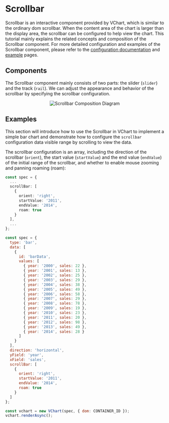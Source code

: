 # Scrollbar

Scrollbar is an interactive component provided by VChart, which is similar to the ordinary dom scrollbar. When the content area of the chart is larger than the display area, the scrollbar can be configured to help view the chart. This tutorial mainly explains the related concepts and composition of the Scrollbar component. For more detailed configuration and examples of the Scrollbar component, please refer to the [configuration documentation](../../option) and [example](../../example) pages.

## Components

The Scrollbar component mainly consists of two parts: the slider (`slider`) and the track (`rail`). We can adjust the appearance and behavior of the scrollbar by specifying the scrollbar configuration.

<div style="text-align: center;">
  <img src="https://lf9-dp-fe-cms-tos.byteorg.com/obj/bit-cloud/0a2e223bdcd7410c08f6a6a18.png" alt="Scrollbar Composition Diagram">
</div>

## Examples

This section will introduce how to use the Scrollbar in VChart to implement a simple bar chart and demonstrate how to configure the `scrollbar` configuration data visible range by scrolling to view the data.

The scrollbar configuration is an array, including the direction of the scrollbar (`orient`), the start value (`startValue`) and the end value (`endValue`) of the initial range of the scrollbar, and whether to enable mouse zooming and panning roaming (roam):

```ts
const spec = {
  ...
  scrollBar: [
    {
      orient: 'right',
      startValue: '2011',
      endValue: '2014',
      roam: true
    }
  ],
  ...
};
```

```javascript livedemo
const spec = {
  type: 'bar',
  data: [
    {
      id: 'barData',
      values: [
        { year: '2000', sales: 22 },
        { year: '2001', sales: 13 },
        { year: '2002', sales: 25 },
        { year: '2003', sales: 29 },
        { year: '2004', sales: 38 },
        { year: '2005', sales: 49 },
        { year: '2006', sales: 58 },
        { year: '2007', sales: 29 },
        { year: '2008', sales: 78 },
        { year: '2009', sales: 19 },
        { year: '2010', sales: 23 },
        { year: '2011', sales: 20 },
        { year: '2012', sales: 98 },
        { year: '2013', sales: 49 },
        { year: '2014', sales: 28 }
      ]
    }
  ],
  direction: 'horizontal',
  yField: 'year',
  xField: 'sales',
  scrollBar: [
    {
      orient: 'right',
      startValue: '2011',
      endValue: '2014',
      roam: true
    }
  ]
};

const vchart = new VChart(spec, { dom: CONTAINER_ID });
vchart.renderAsync();
```
